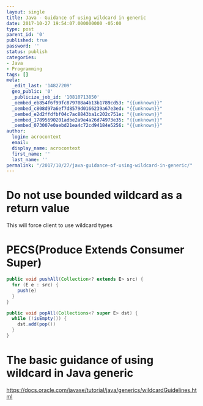 ```yaml
---
layout: single
title: Java - Guidance of using wildcard in generic
date: 2017-10-27 19:54:07.000000000 -05:00
type: post
parent_id: '0'
published: true
password: ''
status: publish
categories:
- Java
- Programming
tags: []
meta:
  _edit_last: '14827209'
  geo_public: '0'
  _publicize_job_id: '10810713850'
  _oembed_eb854f6f99fc879708a4b13b1789cd53: "{{unknown}}"
  _oembed_c808d97a6ef7d8579d0166239a67e3ed: "{{unknown}}"
  _oembed_e2d2ffdfbf04c7ac8843ba1c202c751e: "{{unknown}}"
  _oembed_17895690201adbe2a9e4a26d74973e35: "{{unknown}}"
  _oembed_073007e0aebd21ea4c72cd94184e5256: "{{unknown}}"
author:
  login: acrocontext
  email:  
  display_name: acrocontext
  first_name: ''
  last_name: ''
permalink: "/2017/10/27/java-guidance-of-using-wildcard-in-generic/"
---
```

# Do not use bounded wildcard as a return value
This will force client to use wildcard types

# PECS(Produce Extends Consumer Super)
```java
public void pushAll(Collection<? extends E> src) {
  for (E e : src) {
    push(e)
  }
}
```

```java
public void popAll(Collections<? super E> dst) {
  while (!isEmpty()) {
    dst.add(pop())
  }
}
```

# The basic guidance of using wildcard in Java generic
https://docs.oracle.com/javase/tutorial/java/generics/wildcardGuidelines.html
